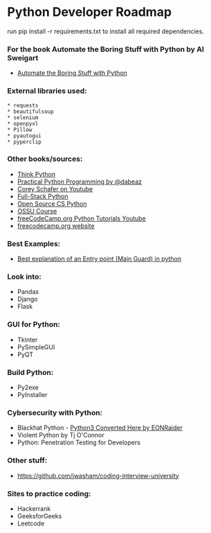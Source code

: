 # Python Developer Roadmap
 
 run pip install -r requirements.txt to install all required dependencies.

 ### For the book Automate the Boring Stuff with Python by Al Sweigart
 * <a href="https://automatetheboringstuff.com">Automate the Boring Stuff with Python</a>

 ### External libraries used:
    * requests
    * beautifulsoup
    * selenium
    * openpyxl
    * Pillow
    * pyautogui
    * pyperclip

 ### Other books/sources:
 * <a href="https://greenteapress.com/wp/think-python-2e/">Think Python</a>
 * <a href="https://dabeaz-course.github.io/practical-python/">Practical Python Programming by @dabeaz</a>
 * <a href="https://www.youtube.com/playlist?list=PL-osiE80TeTt2d9bfVyTiXJA-UTHn6WwU&app=desktop">Corey Schafer on Youtube</a>
 * <a href="https://www.fullstackpython.com/">Full-Stack Python</a>
 * <a href="https://github.com/ForrestKnight/open-source-cs-python">Open Source CS Python</a>
 * <a href="https://github.com/ossu/computer-science">OSSU Course</a>
 * <a href="https://www.youtube.com/playlist?list=PLWKjhJtqVAbnqBxcdjVGgT3uVR10bzTEB">freeCodeCamp.org Python Tutorials Youtube</a>
 * <a href="https://freecodecamp.org/">freecodecamp.org website</a>

 ### Best Examples:
 * <a href="https://www.youtube.com/watch?v=lOeIDvyRUQs">Best explanation of an Entry point (Main Guard) in python</a>

 ### Look into:
 * Pandas
 * Django
 * Flask
 
 ### GUI for Python:
 * Tkinter
 * PySimpleGUI
 * PyQT

 ### Build Python:
 * Py2exe
 * PyInstaller


 ### Cybersecurity with Python:
 * Blackhat Python - <a href="https://github.com/EONRaider/blackhat-python3">Python3 Converted Here by EONRaider</a>
 * Violent Python by Tj O'Connor
 * Python: Penetration Testing for Developers


 ### Other stuff:
 * https://github.com/jwasham/coding-interview-university


 ### Sites to practice coding:
 * Hackerrank
 * GeeksforGeeks
 * Leetcode